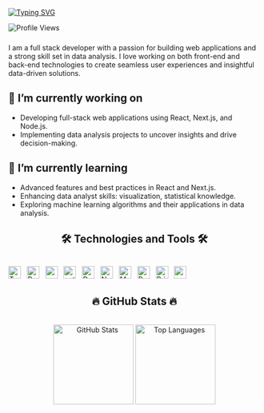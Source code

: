 [![Typing SVG](https://readme-typing-svg.herokuapp.com?font=Fira+Code&weight=600&size=30&duration=1000&pause=4000&color=6EF7F1&background=FFE2E200&center=true&vCenter=true&random=true&width=435&lines=%F0%9F%91%8B+Hi+there%2C+I'm+Thu+%F0%9F%A4%97)](https://git.io/typing-svg)

![Profile Views](https://komarev.com/ghpvc/?username=ariesanhthu&color=blue)


### 
I am a full stack developer with a passion for building web applications and a strong skill set in data analysis. 
I love working on both front-end and back-end technologies to create seamless user experiences and insightful data-driven solutions.

## 🔭 I’m currently working on
- Developing full-stack web applications using React, Next.js, and Node.js.
- Implementing data analysis projects to uncover insights and drive decision-making.

## 🌱 I’m currently learning
- Advanced features and best practices in React and Next.js.
- Enhancing data analyst skills: visualization, statistical knowledge.
- Exploring machine learning algorithms and their applications in data analysis.

<!-- badge: https://shields.io/badges/static-badge -->
<!-- Icon title: https://simpleicons.org/ -->
<!-- Branch slugs: https://github.com/simple-icons/simple-icons/blob/master/slugs.md -->
<h2 align="center">🛠 Technologies and Tools 🛠</h2>
<br>
<div algin="center"> 
<!--frontend-->
<span><img src="https://img.shields.io/badge/Typescript-282C34?logo=typescript&logoColor=#3178C6" alt="TypeScript logo" title="TypeScript" height="25" /></span>
&nbsp;
<span><img src="https://img.shields.io/badge/ReactJS-282C34?logo=react&logoColor=61DAFB" alt="ReactJS logo" title="ReactJS" height="25" /></span>
&nbsp;
<!--backend-->
<span><img src="https://img.shields.io/badge/csharp-282C34?logo=csharp&logoColor=512BD4" alt="csharp logo" title="csharp" height="25" /></span>
&nbsp;
<span><img src="https://img.shields.io/badge/python-282C34?logo=python&logoColor=3776AB" alt="python logo" title="python" height="25" /></span>
&nbsp;
<!--framework-->
<span><img src="https://img.shields.io/badge/.Net-282C34?logo=dotnet&logoColor=512BD4" alt="Dotnet logo" title="Dotnet" height="25" /></span>
&nbsp;
<span><img src="https://img.shields.io/badge/Next.js-282C34?logo=nextdotjs" alt="NextJS logo" title="NextJS" height="25" /></span>
&nbsp;
<!--database-->
<span><img src="https://img.shields.io/badge/MongoDB-282C34?logo=mongodb&logoColor=47A248" alt="MongoDB logo" title="MongoDB" height="25" /></span>
&nbsp;
<span><img src="https://img.shields.io/badge/PostgreSQL-282C34?logo=postgresql&logoColor=4169E1" alt="PostgreSQL logo" title="MongoDB" height="25" /></span>
&nbsp;
<span><img src="https://img.shields.io/badge/Prisma-282C34?logo=prisma&logoColor=2D3748" alt="Prisma logo" title="MongoDB" height="25" /></span>
&nbsp;
<span><img src="https://img.shields.io/badge/vercel-282C34?logo=vercel&logoColor=2D3748" alt="vercel logo" title="vercel" height="25" /></span>
&nbsp;
</div>
<!-- https://github.com/anuraghazra/github-readme-stats -->
<h2 align="center">🔥 GitHub Stats 🔥</h2>
<br>
<div align="center">
    <img src="https://github-readme-stats.vercel.app/api?username=ariesanhthu&show_icons=true&theme=tokyonight" alt="GitHub Stats" style="height: 10rem; width: auto;" />
    <img src="https://github-readme-stats.vercel.app/api/top-langs/?username=ariesanhthu&theme=tokyonight&hide=pawn,pascal,Assembly&layout=compact" alt="Top Languages" style="height: 10rem; width: auto;" />
</div>



